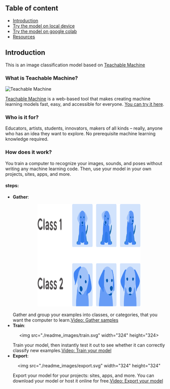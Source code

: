 ## Table of content
* [Introduction](#intro)
* [Try the model on local device](#local_device_instalion)
* [Try the model on google colab](#google_colab)
* [Resources](#ref)


## Introduction
This is an image classification model based on [Teachable Machine](https://teachablemachine.withgoogle.com/)

### What is Teachable Machine?

![Teachable Machine](./readme_images/teachablemachine.gif)

[Teachable Machine](https://teachablemachine.withgoogle.com/) is a web-based tool that makes creating machine learning models fast, easy, and accessible for everyone. [You can try it here](https://teachablemachine.withgoogle.com/).

### Who is it for?
Educators, artists, students, innovators, makers of all kinds – really, anyone who has an idea they want to explore. No prerequisite machine learning knowledge required.

### How does it work?
You train a computer to recognize your images, sounds, and poses without writing any machine learning code. Then, use your model in your own projects, sites, apps, and more.
#### steps:
* **Gather**:<p align="center"><img src="./readme_images/collect.svg" width="324" height="324"></p>Gather and group your examples into classes, or categories, that you want the computer to learn.[Video: Gather samples](https://teachablemachine.withgoogle.com/train?action=onboardOpen&id=DFBbSTvtpy4)
* **Train**: <p align="center"> <img src="./readme_images/train.svg" width="324" height="324></p>Train your model, then instantly test it out to see whether it can correctly classify new examples.[Video: Train your model](https://teachablemachine.withgoogle.com/train?action=onboardOpen&id=CO67EQ0ZWgA)
* **Export**:<p align="center"><img src="./readme_images/export.svg" width="324" height="324"</p>Export your model for your projects: sites, apps, and more. You can download your model or host it online for free.[Video: Export your model](https://teachablemachine.withgoogle.com/train?action=onboardOpen&id=n-zeeRLBgd0)

